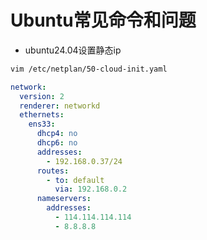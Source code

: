 # Ubuntu常见命令和问题



- ubuntu24.04设置静态ip

```sh
vim /etc/netplan/50-cloud-init.yaml
```



```yaml
network:
  version: 2
  renderer: networkd
  ethernets:
    ens33:
      dhcp4: no
      dhcp6: no
      addresses:
        - 192.168.0.37/24
      routes:
        - to: default
          via: 192.168.0.2
      nameservers:
        addresses:
          - 114.114.114.114
          - 8.8.8.8
```

